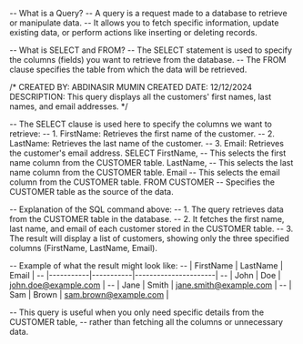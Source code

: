-- What is a Query?
-- A query is a request made to a database to retrieve or manipulate data. 
-- It allows you to fetch specific information, update existing data, or perform actions like inserting or deleting records.

-- What is SELECT and FROM?
-- The SELECT statement is used to specify the columns (fields) you want to retrieve from the database.
-- The FROM clause specifies the table from which the data will be retrieved.

/*
CREATED BY: ABDINASIR MUMIN
CREATED DATE: 12/12/2024
DESCRIPTION: This query displays all the customers' first names, last names, and email addresses.
*/

-- The SELECT clause is used here to specify the columns we want to retrieve:
-- 1. FirstName: Retrieves the first name of the customer.
-- 2. LastName: Retrieves the last name of the customer.
-- 3. Email: Retrieves the customer's email address.
SELECT 
    FirstName,  -- This selects the first name column from the CUSTOMER table.
    LastName,   -- This selects the last name column from the CUSTOMER table.
    Email       -- This selects the email column from the CUSTOMER table.
FROM CUSTOMER  -- Specifies the CUSTOMER table as the source of the data.

-- Explanation of the SQL command above:
-- 1. The query retrieves data from the CUSTOMER table in the database.
-- 2. It fetches the first name, last name, and email of each customer stored in the CUSTOMER table.
-- 3. The result will display a list of customers, showing only the three specified columns (FirstName, LastName, Email).

-- Example of what the result might look like:
-- | FirstName | LastName  | Email                |
-- |-----------|-----------|----------------------|
-- | John      | Doe       | john.doe@example.com |
-- | Jane      | Smith     | jane.smith@example.com |
-- | Sam       | Brown     | sam.brown@example.com |

-- This query is useful when you only need specific details from the CUSTOMER table, 
-- rather than fetching all the columns or unnecessary data.
